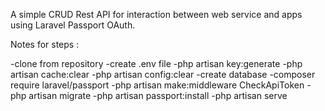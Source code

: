 A simple CRUD Rest API for interaction between web service and apps using Laravel Passport OAuth.


Notes for steps :

-clone from repository
-create .env file
-php artisan key:generate
-php artisan cache:clear 
-php artisan config:clear
-create database
-composer require laravel/passport
-php artisan make:middleware CheckApiToken
-php artisan migrate
-php artisan passport:install
-php artisan serve
